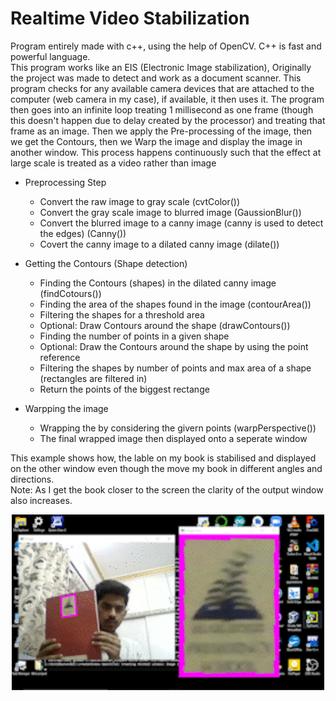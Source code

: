 # Realtime Video Stabilization
Program entirely made with c++, using the help of OpenCV. C++ is fast and powerful language.   
This program works like an EIS (Electronic Image stabilization), Originally the project was made to detect and work as a document scanner. This program checks for any available camera devices that are attached to the computer (web camera in my case), if available, it then uses it. The program then goes into an infinite loop treating 1 millisecond as one frame (though this doesn't happen due to delay created by the processor) and treating that frame as an image. Then we apply the Pre-processing of the image, then we get the Contours, then we Warp the image and display the image in another window. This process happens continuously such that the effect at large scale is treated as a video rather than image


* Preprocessing Step  
  * Convert the raw image to gray scale (cvtColor())  
  * Convert the gray scale image to blurred image (GaussionBlur())  
  * Convert the blurred image to a canny image (canny is used to detect the edges) (Canny())  
  * Covert the canny image to a dilated canny image (dilate())  

  
* Getting the Contours (Shape detection)  
  * Finding the Contours (shapes) in the dilated canny image (findCotours())  
  * Finding the area of the shapes found in the image (contourArea())  
  * Filtering the shapes for a threshold area  
  * Optional: Draw Contours around the shape (drawContours())  
  * Finding the number of points in a given shape   
  * Optional: Draw the Contours around the shape by using the point reference  
  * Filtering the shapes by number of points and max area of a shape (rectangles are filtered in)  
  * Return the points of the biggest rectange 

* Warpping the image
  * Wrapping the by considering the givern points (warpPerspective()) 
  * The final wrapped image then displayed onto a seperate window 

This example shows how, the lable on my book is stabilised and displayed on the other window even though the move my book in different angles and directions.  
Note: As I get the book closer to the screen the clarity of the output window also increases.
<p align="center">
  <img width="500" src="https://github.com/mrytle77/realtime-video-stabilization/blob/main/example.gif" alt="Example">
</p>
